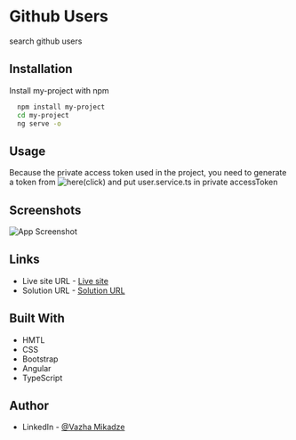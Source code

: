 
# Github Users

search github users 

 

## Installation

Install my-project with npm

```bash
  npm install my-project
  cd my-project
  ng serve -o

```
## Usage

Because the private access token used in the project, you need to generate 
a token from ![here(click)](https://github.com/settings/tokens) and put 
user.service.ts in private accessToken

## Screenshots

![App Screenshot](/src/assets/images/final-screenshot.png)

## Links
- Live site URL - [Live site](https://academy-final-project.vercel.app)
- Solution URL - [Solution URL](https://github.com/mikadze13/academy-final-project)

## Built With
- HMTL
- CSS 
- Bootstrap
- Angular
- TypeScript 
 

## Author
 
- LinkedIn - [@Vazha Mikadze](https://www.linkedin.com/in/vazha-mikadze-50b8a5237/) 
